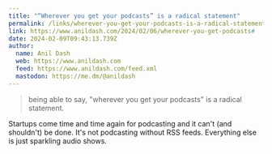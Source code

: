 ```yaml
---
title: "“Wherever you get your podcasts” is a radical statement"
permalink: /links/wherever-you-get-your-podcasts-is-a-radical-statement/index.html
link: https://www.anildash.com/2024/02/06/wherever-you-get-podcasts#
date: 2024-02-09T09:43:13.739Z
author: 
  name: Anil Dash
  web: https://www.anildash.com
  feed: https://www.anildash.com/feed.xml
  mastodon: https://me.dm/@anildash
---
```


> being able to say, "wherever you get your podcasts" is a radical statement.

Startups come time and time again for podcasting and it can't (and shouldn't) be done. It's not podcasting without RSS feeds. Everything else is just sparkling audio shows.
